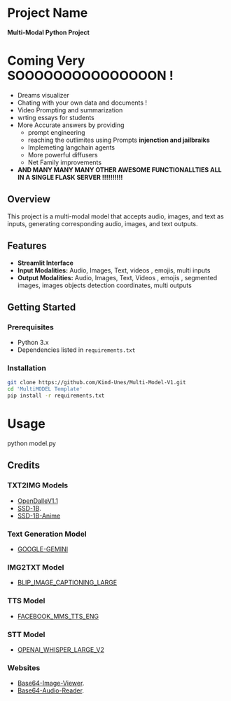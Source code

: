 # Project Name

**Multi-Modal Python Project**

# Coming Very SOOOOOOOOOOOOOOON !
- Dreams visualizer 
- Chating with your own data and documents !
- Video Prompting and summarization
- wrting essays for students
- More Accurate answers by providing
  - prompt engineering
  - reaching the outlimites using Prompts **injenction and jailbraiks**
  -  Implemeting langchain agents
  -  More powerful diffusers
  -  Net Family improvements
- **AND MANY MANY MANY OTHER AWESOME FUNCTIONALLTIES ALL IN A SINGLE FLASK SERVER !!!!!!!!!!**
## Overview

This project is a multi-modal model that accepts audio, images, and text as inputs, generating corresponding audio, images, and text outputs.

## Features
- **Streamlit Interface**
- **Input Modalities:** Audio, Images, Text, videos , emojis, multi inputs
- **Output Modalities:** Audio, Images, Text, Videos , emojis , segmented images, images objects detection coordinates, multi outputs

## Getting Started

### Prerequisites

- Python 3.x
- Dependencies listed in `requirements.txt`

### Installation

```bash
git clone https://github.com/Kind-Unes/Multi-Model-V1.git
cd 'MultiMODEL Template'
pip install -r requirements.txt
```
# Usage

python model.py

## Credits

### TXT2IMG Models

- [OpenDalleV1.1](https://huggingface.co/dataautogpt3/OpenDalleV1.1)
- [SSD-1B](https://huggingface.co/segmind/SSD-1B).
- [SSD-1B-Anime](https://huggingface.co/furusu/SSD-1B-anime)

### Text Generation Model

- [GOOGLE-GEMINI](https://deepmind.google/technologies/gemini/#introduction)

### IMG2TXT Model

- [BLIP_IMAGE_CAPTIONING_LARGE](https://huggingface.co/Salesforce/blip-image-captioning-large)

### TTS Model

- [FACEBOOK_MMS_TTS_ENG](https://huggingface.co/models/facebook/mms-tts-eng)

### STT Model

- [OPENAI_WHISPER_LARGE_V2](https://huggingface.co/openai/whisper-large-v2)


### Websites
- [Base64-Image-Viewer](https://base64-viewer.onrender.com).
- [Base64-Audio-Reader](https://base64.guru/converter/decode/audio).


